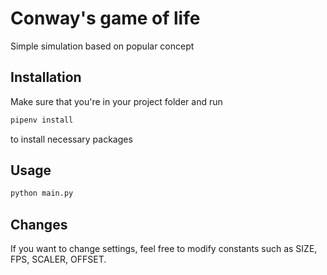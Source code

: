 # Conway's game of life
Simple simulation based on popular concept

## Installation
Make sure that you're in your project folder and run 

```bash
pipenv install
```
to install necessary packages

## Usage

```bash
python main.py
```

## Changes
If you want to change settings, feel free to modify constants such as SIZE, FPS, SCALER, OFFSET.

